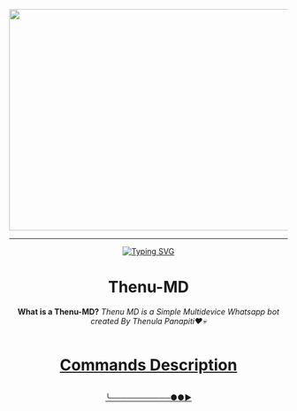 
<div class = "repo" align = "center">
 
<a href = "#">
<img src = "https://telegra.ph/file/e1805cc111530fe514728.jpg"  width="600" height="400">
</img>
<p align="center">  
  
***
  
<a href="https://git.io/typing-svg"><img src="https://readme-typing-svg.demolab.com?font=Black+Ops+One&size=50&pause=1000&color=1BAFBAFF&center=true&width=910&height=100&lines=THANKS FOR CHOOSING ;Thenu MD " alt="Typing SVG" /></a>
  </p>
   
# Thenu-MD
**What is a Thenu-MD?**
*Thenu MD is a Simple Multidevice Whatsapp bot created By Thenula Panapiti❤️💀*

   <p align="left">
  <a href="#"><img src="http://readme-typing-svg.herokuapp.com?color=ff00ab&center=true&vCenter=true&multiline=false&lines=Owner+THENULA+PANAPITI" alt="">
</p>

# Commands Description 
<p align="centercentert">
  <a href="#"><img src="http://readme-typing-svg.herokuapp.com?color=ff00ab&center=true&vCenter=true&multiline=false&lines=Bot+Commands" alt="">
</p>

 <p aling="left">
╰───────────●●►</p>
<p align="center">
  <a href="#"><img src="http://readme-typing-svg.herokuapp.com?color=ff00ab&center=true&vCenter=true&multiline=false&lines=NEW+VERSION+V2" alt="">
</p>
   
